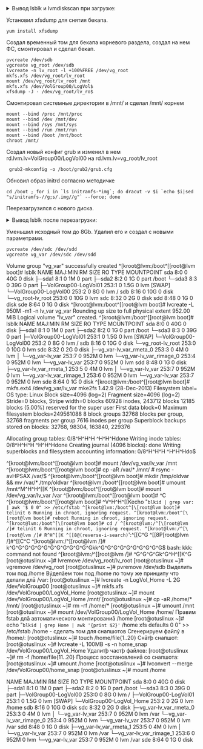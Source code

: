<details> <summary>Вывод lsblk и lvmdiskscan при загрузке:</summary>
	
		NAME                    MAJ:MIN RM  SIZE RO TYPE MOUNTPOINT
    sda                       8:0    0   40G  0 disk
    ├─sda1                    8:1    0    1M  0 part
    ├─sda2                    8:2    0    1G  0 part /boot
    └─sda3                    8:3    0   39G  0 part
      ├─VolGroup00-LogVol00 253:0    0 37.5G  0 lvm  /
      └─VolGroup00-LogVol01 253:1    0  1.5G  0 lvm  [SWAP]
    sdb                       8:16   0   10G  0 disk
    sdc                       8:32   0    2G  0 disk
    sdd                       8:48   0    1G  0 disk
    sde                       8:64   0    1G  0 disk


    /dev/VolGroup00/LogVol00 [     <37.47 GiB]
    /dev/VolGroup00/LogVol01 [       1.50 GiB]
    /dev/sda2                [       1.00 GiB]
    /dev/sda3                [     <39.00 GiB] LVM physical volume
    /dev/sdb                 [      10.00 GiB]
    /dev/sdc                 [       2.00 GiB]
    /dev/sdd                 [       1.00 GiB]
    /dev/sde                 [       1.00 GiB]
    4 disks
    3 partitions
    0 LVM physical volume whole disks
    1 LVM physical volume
  </details>
 
 Установил xfsdump для снятия бекапа.
 
    yum install xfsdump
    
Создал временный том для бекапа корневого раздела, создал на нем ФС, смонтировал и сделал бекап.

    pvcreate /dev/sdb
    vgcreate vg_root /dev/sdb
    lvcreate -n lv_root -l +100%FREE /dev/vg_root
    mkfs.xfs /dev/vg_root/lv_root
    mount /dev/vg_root/lv_root /mnt
    mkfs.xfs /dev/VolGroup00/LogVol$
    xfsdump -J - /dev/vg_root/lv_ro$

Смонтировал системные директории в /mnt/ и сделал /mnt/ корнем

	mount --bind /proc /mnt/proc
	mount --bind /dev /mnt/dev
	mount --bind /sys /mnt/sys
	mount --bind /run /mnt/run
	mount --bind /boot /mnt/boot
	chroot /mnt/
  
Создал новый конфиг grub и изменил в нем rd.lvm.lv=VolGroup00/LogVol00 на rd.lvm.lv=vg_root/lv_root
    
     grub2-mkconfig -o /boot/grub2/grub.cfg
     
Обновил образ initrd согласно методичке

    cd /boot ; for i in `ls initramfs-*img`; do dracut -v $i `echo $i|sed "s/initramfs-//g;s/.img//g"` --force; done

Пеерезагрузился с нового диска.

<details> <summary>Вывод lsblk после перезагрузки:</summary>
	
		NAME                    MAJ:MIN RM  SIZE RO TYPE MOUNTPOINT
    sda                       8:0    0   40G  0 disk
    ├─sda1                    8:1    0    1M  0 part
    ├─sda2                    8:2    0    1G  0 part /boot
    └─sda3                    8:3    0   39G  0 part
      ├─VolGroup00-LogVol01 253:1    0  1.5G  0 lvm  [SWAP]
      └─VolGroup00-LogVol00 253:2    0 37.5G  0 lvm
    sdb                       8:16   0   10G  0 disk
    └─vg_root-lv_root       253:0    0   10G  0 lvm  /
    sdc                       8:32   0    2G  0 disk
    sdd                       8:48   0    1G  0 disk
    sde                       8:64   0    1G  0 disk
</details>

Уменьшил исходный том до 8Gb. Удалил его и создал с новыми параметрами.

    pvcreate /dev/sdc /dev/sdd
    vgcreate vg_var /dev/sdc /dev/sdd
  Volume group "vg_var" successfully created
^[kroot@lvm:/boot^[\[root@lvm boot]# lsblk
NAME                    MAJ:MIN RM  SIZE RO TYPE MOUNTPOINT
sda                       8:0    0   40G  0 disk
├─sda1                    8:1    0    1M  0 part
├─sda2                    8:2    0    1G  0 part /boot
└─sda3                    8:3    0   39G  0 part
  ├─VolGroup00-LogVol01 253:1    0  1.5G  0 lvm  [SWAP]
  └─VolGroup00-LogVol00 253:2    0    8G  0 lvm  /
sdb                       8:16   0   10G  0 disk
└─vg_root-lv_root       253:0    0   10G  0 lvm
sdc                       8:32   0    2G  0 disk
sdd                       8:48   0    1G  0 disk
sde                       8:64   0    1G  0 disk
^[kroot@lvm:/boot^[\[root@lvm boot]# lvcreate -L 950M -m1 -n lv_var vg_var
  Rounding up size to full physical extent 952.00 MiB
  Logical volume "lv_var" created.
^[kroot@lvm:/boot^[\[root@lvm boot]# lsblk
NAME                     MAJ:MIN RM  SIZE RO TYPE MOUNTPOINT
sda                        8:0    0   40G  0 disk
├─sda1                     8:1    0    1M  0 part
├─sda2                     8:2    0    1G  0 part /boot
└─sda3                     8:3    0   39G  0 part
  ├─VolGroup00-LogVol01  253:1    0  1.5G  0 lvm  [SWAP]
  └─VolGroup00-LogVol00  253:2    0    8G  0 lvm  /
sdb                        8:16   0   10G  0 disk
└─vg_root-lv_root        253:0    0   10G  0 lvm
sdc                        8:32   0    2G  0 disk
├─vg_var-lv_var_rmeta_0  253:3    0    4M  0 lvm
│ └─vg_var-lv_var        253:7    0  952M  0 lvm
└─vg_var-lv_var_rimage_0 253:4    0  952M  0 lvm
  └─vg_var-lv_var        253:7    0  952M  0 lvm
sdd                        8:48   0    1G  0 disk
├─vg_var-lv_var_rmeta_1  253:5    0    4M  0 lvm
│ └─vg_var-lv_var        253:7    0  952M  0 lvm
└─vg_var-lv_var_rimage_1 253:6    0  952M  0 lvm
  └─vg_var-lv_var        253:7    0  952M  0 lvm
sde                        8:64   0    1G  0 disk
^[kroot@lvm:/boot^[\[root@lvm boot]# mkfs.ext4 /dev/vg_var/lv_var
mke2fs 1.42.9 (28-Dec-2013)
Filesystem label=
OS type: Linux
Block size=4096 (log=2)
Fragment size=4096 (log=2)
Stride=0 blocks, Stripe width=0 blocks
60928 inodes, 243712 blocks
12185 blocks (5.00%) reserved for the super user
First data block=0
Maximum filesystem blocks=249561088
8 block groups
32768 blocks per group, 32768 fragments per group
7616 inodes per group
Superblock backups stored on blocks:
        32768, 98304, 163840, 229376

Allocating group tables: 0/8^H^H^H   ^H^H^Hdone
Writing inode tables: 0/8^H^H^H   ^H^H^Hdone
Creating journal (4096 blocks): done
Writing superblocks and filesystem accounting information: 0/8^H^H^H   ^H^H^Hdo$

^[kroot@lvm:/boot^[\[root@lvm boot]# mount /dev/vg_var/lv_var /mnt
^[kroot@lvm:/boot^[\[root@lvm boot]# cp -aR /var/* /mnt/ # rsync -avHPSAX /var/$
^[kroot@lvm:/boot^[\[root@lvm boot]# mkdir /tmp/oldvar && mv /var/* /tmp/oldvar
^[kroot@lvm:/boot^[\[root@lvm boot]#  umount /mnt^M^H^H^[[K
^[kroot@lvm:/boot^[\[root@lvm boot]# mount /dev/vg_var/lv_var /var
^[kroot@lvm:/boot^[\[root@lvm boot]# ^C
^[kroot@lvm:/boot^[\[root@lvm boot]# ^V^H^H^[[Kecho "`blkid | grep var: | awk '$
 0 0" >> /etc/fstab
^[kroot@lvm:/boot^[\[root@lvm boot]# telinit 6
Running in chroot, ignoring request.
^[kroot@lvm:/boot^[\[root@lvm boot]# reboot
Running in chroot, ignoring request.
^[kroot@lvm:/boot^[\[root@lvm boot]# cd /
^[kroot@lvm:/^[\[root@lvm /]# telinit 6
Running in chroot, ignoring request.
^[kroot@lvm:/^[\[root@lvm /]# R^H^[[K
^[[8@(reverse-i-search)`':^[[C^G
^[[8P[root@lvm /]#^[[C^C
^[kroot@lvm:/^[\[root@lvm /]# k^G^G^G^G^G^G^G^G^G^G^G^G^Gkk^G^G^G^G^G^G^G^G^G^G$
bash: kkk: command not found
^[kroot@lvm:/^[\[root@lvm /]# ^G^G^G^Gk^G^H^[[K^G
[root@otuslinux ~]# lvremove /dev/vg_root/lv_root
[root@otuslinux ~]# vgremove /dev/vg_root
[root@otuslinux ~]# pvremove /dev/sdb
Выделить том под /home
Вýделāем том под /home по тому же принципу что делали длā /var:
[root@otuslinux ~]# lvcreate -n LogVol_Home -L 2G /dev/VolGroup00
[root@otuslinux ~]# mkfs.xfs /dev/VolGroup00/LogVol_Home
[root@otuslinux ~]# mount /dev/VolGroup00/LogVol_Home /mnt/
[root@otuslinux ~]# cp -aR /home/* /mnt/
[root@otuslinux ~]# rm -rf /home/*
[root@otuslinux ~]# umount /mnt
[root@otuslinux ~]# mount /dev/VolGroup00/LogVol_Home /home/
Правим fstab длā автоматического монтированиā /home
[root@otuslinux ~]# echo "`blkid | grep Home | awk '{print $2}'` /home xfs defaults 0 0" >> /etc/fstab
/home - сделать том для снапшотов
Сгенерируем файлý в /home/:
[root@otuslinux ~]# touch /home/file{1..20}
Снāтþ снапшот:
[root@otuslinux ~]# lvcreate -L 100MB -s -n home_snap /dev/VolGroup00/LogVol_Home
Удалитþ частþ файлов:
[root@otuslinux ~]# rm -f /home/file{11..20}
Процесс восстановлениā со снапшота:
[root@otuslinux ~]# umount /home
[root@otuslinux ~]# lvconvert --merge /dev/VolGroup00/home_snap
[root@otuslinux ~]# mount /home


NAME                       MAJ:MIN RM  SIZE RO TYPE MOUNTPOINT
sda                          8:0    0   40G  0 disk
├─sda1                       8:1    0    1M  0 part
├─sda2                       8:2    0    1G  0 part /boot
└─sda3                       8:3    0   39G  0 part
  ├─VolGroup00-LogVol00    253:0    0    8G  0 lvm  /
  ├─VolGroup00-LogVol01    253:1    0  1.5G  0 lvm  [SWAP]
  └─VolGroup00-LogVol_Home 253:2    0    2G  0 lvm  /home
sdb                          8:16   0   10G  0 disk
sdc                          8:32   0    2G  0 disk
├─vg_var-lv_var_rmeta_0    253:3    0    4M  0 lvm
│ └─vg_var-lv_var          253:7    0  952M  0 lvm  /var
└─vg_var-lv_var_rimage_0   253:4    0  952M  0 lvm
  └─vg_var-lv_var          253:7    0  952M  0 lvm  /var
sdd                          8:48   0    1G  0 disk
├─vg_var-lv_var_rmeta_1    253:5    0    4M  0 lvm
│ └─vg_var-lv_var          253:7    0  952M  0 lvm  /var
└─vg_var-lv_var_rimage_1   253:6    0  952M  0 lvm
  └─vg_var-lv_var          253:7    0  952M  0 lvm  /var
sde                          8:64   0    1G  0 disk
